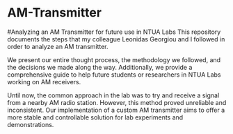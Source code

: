 # AM-Transmitter
#Analyzing an AM Transmitter for future use in NTUA Labs
This repository documents the steps that my colleague Leonidas Georgiou and I followed in order to analyze an AM transmitter.

We present our entire thought process, the methodology we followed, and the decisions we made along the way. Additionally, we provide a comprehensive guide to help future students or researchers in NTUA Labs working on AM receivers.

Until now, the common approach in the lab was to try and receive a signal from a nearby AM radio station. However, this method proved unreliable and inconsistent. Our implementation of a custom AM transmitter aims to offer a more stable and controllable solution for lab experiments and demonstrations.

